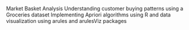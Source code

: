 Market Basket Analysis
Understanding customer buying patterns using a Groceries dataset
Implementing Apriori algorithms using R and data visualization using arules and arulesViz packages
